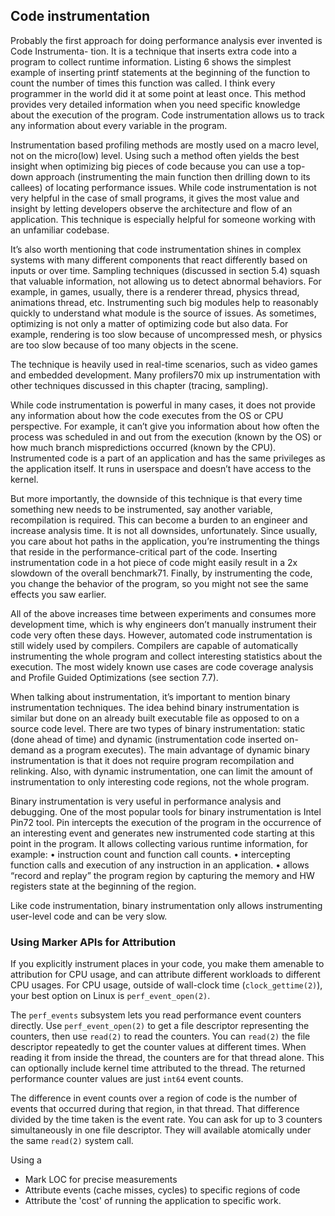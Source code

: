 ## Code instrumentation
Probably the first approach for doing performance analysis ever invented is Code Instrumenta-
tion. It is a technique that inserts extra code into a program to collect runtime information.
Listing 6 shows the simplest example of inserting printf statements at the beginning of the
function to count the number of times this function was called. I think every programmer in
the world did it at some point at least once. This method provides very detailed information
when you need specific knowledge about the execution of the program. Code instrumentation
allows us to track any information about every variable in the program.

Instrumentation based profiling methods are mostly used on a macro level, not on the micro(low)
level. Using such a method often yields the best insight when optimizing big pieces of code
because you can use a top-down approach (instrumenting the main function then drilling down
to its callees) of locating performance issues. While code instrumentation is not very helpful
in the case of small programs, it gives the most value and insight by letting developers observe
the architecture and flow of an application. This technique is especially helpful for someone
working with an unfamiliar codebase.

It’s also worth mentioning that code instrumentation shines in complex systems with many
different components that react differently based on inputs or over time. Sampling techniques
(discussed in section 5.4) squash that valuable information, not allowing us to detect abnormal
behaviors. For example, in games, usually, there is a renderer thread, physics thread, animations
thread, etc. Instrumenting such big modules help to reasonably quickly to understand what
module is the source of issues. As sometimes, optimizing is not only a matter of optimizing
code but also data. For example, rendering is too slow because of uncompressed mesh, or
physics are too slow because of too many objects in the scene.

The technique is heavily used in real-time scenarios, such as video games and embedded
development. Many profilers70 mix up instrumentation with other techniques discussed in this
chapter (tracing, sampling).

While code instrumentation is powerful in many cases, it does not provide any information
about how the code executes from the OS or CPU perspective. For example, it can’t give you
information about how often the process was scheduled in and out from the execution (known
by the OS) or how much branch mispredictions occurred (known by the CPU). Instrumented
code is a part of an application and has the same privileges as the application itself. It runs in
userspace and doesn’t have access to the kernel.

But more importantly, the downside of this technique is that every time something new needs
to be instrumented, say another variable, recompilation is required. This can become a burden
to an engineer and increase analysis time. It is not all downsides, unfortunately. Since usually,
you care about hot paths in the application, you’re instrumenting the things that reside in the
performance-critical part of the code. Inserting instrumentation code in a hot piece of code
might easily result in a 2x slowdown of the overall benchmark71. Finally, by instrumenting
the code, you change the behavior of the program, so you might not see the same effects you
saw earlier.

All of the above increases time between experiments and consumes more development time,
which is why engineers don’t manually instrument their code very often these days. However,
automated code instrumentation is still widely used by compilers. Compilers are capable of
automatically instrumenting the whole program and collect interesting statistics about the
execution. The most widely known use cases are code coverage analysis and Profile Guided
Optimizations (see section 7.7).

When talking about instrumentation, it’s important to mention binary instrumentation
techniques. The idea behind binary instrumentation is similar but done on an already
built executable file as opposed to on a source code level. There are two types of binary
instrumentation: static (done ahead of time) and dynamic (instrumentation code inserted on-
demand as a program executes). The main advantage of dynamic binary instrumentation is that
it does not require program recompilation and relinking. Also, with dynamic instrumentation,
one can limit the amount of instrumentation to only interesting code regions, not the whole
program.

Binary instrumentation is very useful in performance analysis and debugging. One of the most
popular tools for binary instrumentation is Intel Pin72 tool. Pin intercepts the execution of
the program in the occurrence of an interesting event and generates new instrumented code
starting at this point in the program. It allows collecting various runtime information, for
example:
• instruction count and function call counts.
• intercepting function calls and execution of any instruction in an application.
• allows “record and replay” the program region by capturing the memory and HW registers
state at the beginning of the region.

Like code instrumentation, binary instrumentation only allows instrumenting user-level code
and can be very slow.


### Using Marker APIs for Attribution
If you explicitly instrument places in your code, you make them amenable to attribution
for CPU usage, and can attribute different workloads to different CPU usages. For CPU usage,
outside of wall-clock time (`clock_gettime(2)`), your best option on Linux is
`perf_event_open(2)`.

The `perf_events` subsystem lets you read performance event counters directly. Use
`perf_event_open(2)` to get a file descriptor representing the counters, then use
`read(2)` to read the counters. You can `read(2)` the file descriptor repeatedly to get
the counter values at different times. When reading it from inside the thread, the
counters are for that thread alone. This can optionally include kernel time attributed to
the thread. The returned performance counter values are just `int64` event counts.

The difference in event counts over a region of code is the number of events that occurred
during that region, in that thread. That difference divided by the time taken is the event
rate. You can ask for up to 3 counters simultaneously in one file descriptor. They will
available atomically under the same `read(2)` system call.

Using a 




* Mark LOC for precise measurements
* Attribute events (cache misses, cycles) to specific regions of code
* Attribute the 'cost' of running the application to specific work.


